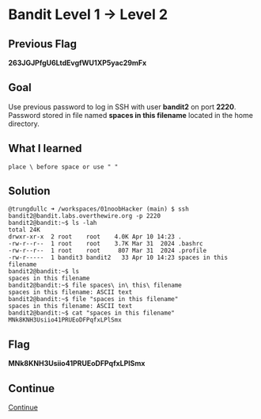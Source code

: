 # Bandit Level 1 → Level 2

## Previous Flag
<b>263JGJPfgU6LtdEvgfWU1XP5yac29mFx</b>

## Goal
Use previous password to log in SSH with user <b>bandit2</b> on port <b>2220</b>.  Password stored in file named <b>spaces in this filename</b> located in the home directory.

## What I learned
```
place \ before space or use " "
```

## Solution
```
@trungdullc ➜ /workspaces/01noobHacker (main) $ ssh bandit2@bandit.labs.overthewire.org -p 2220
bandit2@bandit:~$ ls -lah
total 24K
drwxr-xr-x  2 root    root    4.0K Apr 10 14:23 .
-rw-r--r--  1 root    root    3.7K Mar 31  2024 .bashrc
-rw-r--r--  1 root    root     807 Mar 31  2024 .profile
-rw-r-----  1 bandit3 bandit2   33 Apr 10 14:23 spaces in this filename
bandit2@bandit:~$ ls
spaces in this filename
bandit2@bandit:~$ file spaces\ in\ this\ filename
spaces in this filename: ASCII text
bandit2@bandit:~$ file "spaces in this filename" 
spaces in this filename: ASCII text
bandit2@bandit:~$ cat "spaces in this filename"
MNk8KNH3Usiio41PRUEoDFPqfxLPlSmx
```

## Flag
<b>MNk8KNH3Usiio41PRUEoDFPqfxLPlSmx</b>

## Continue
[Continue](/overthewire/0203.md)
